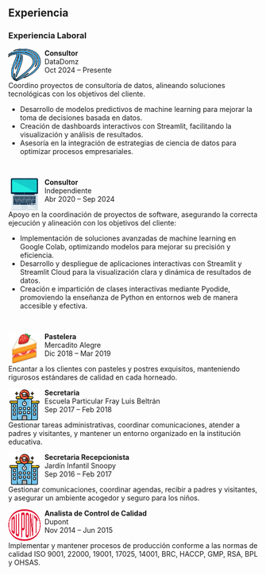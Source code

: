## Experiencia

### Experiencia Laboral

<p>
<img src="../../images/about_me/datadomz.png" alt="Imagen de asistente programadora"
style="float:left; width:65px; height:65px;">
<span style="vertical-align:bottom">
&nbsp <strong> Consultor</strong> <br>
&nbsp DataDomz <br>
&nbsp Oct 2024 – Presente
</span>
</p>

Coordino proyectos de consultoría de datos, alineando soluciones tecnológicas con los objetivos del cliente.


* Desarrollo de modelos predictivos de machine learning para mejorar la toma de decisiones basada en datos.
* Creación de dashboards interactivos con Streamlit, facilitando la visualización y análisis de resultados.
* Asesoría en la integración de estrategias de ciencia de datos para optimizar procesos empresariales.
<br>

<p>
<img src="../../images/about_me/laptop.png" alt="Imagen de asistente programadora"
style="float:left; width:65px; height:65px;">
<span style="vertical-align:bottom">
&nbsp <strong> Consultor</strong> <br>
&nbsp Independiente <br>
&nbsp Abr 2020 – Sep 2024
</span>
</p>

Apoyo en la coordinación de proyectos de software, asegurando la correcta ejecución y alineación con los objetivos del cliente:

* Implementación de soluciones avanzadas de machine learning en Google Colab, optimizando modelos para mejorar su precisión y eficiencia.
* Desarrollo y despliegue de aplicaciones interactivas con Streamlit y Streamlit Cloud para la visualización clara y dinámica de resultados de datos.
* Creación e impartición de clases interactivas mediante Pyodide, promoviendo la enseñanza de Python en entornos web de manera accesible y efectiva.
<br>

<p>
<img src="../../images/about_me/cake.png" alt="Imagen de pastelera"
style="float:left; width:65px; height:65px;">
<span style="vertical-align:bottom">
&nbsp <strong> Pastelera</strong> <br>
&nbsp Mercadito Alegre <br>
&nbsp Dic 2018 – Mar 2019
</span>
</p>

Encantar a los clientes con pasteles y postres exquisitos, manteniendo rigurosos estándares de calidad en cada horneado.
<br>

<p>
<img src="../../images/about_me/uni.png" alt="Imagen de secretaria"
style="float:left; width:65px; height:65px;">
<span style="vertical-align:bottom">
&nbsp <strong> Secretaria</strong> <br>
&nbsp Escuela Particular Fray Luis Beltrán <br>
&nbsp Sep 2017 – Feb 2018
</span>
</p>

Gestionar tareas administrativas, coordinar comunicaciones, atender a padres y visitantes, y mantener un entorno organizado en la institución educativa.
<br>

<p>
<img src="../../images/about_me/uni.png" alt="Imagen de secretaria recepcionista"
style="float:left; width:65px; height:65px;">
<span style="vertical-align:bottom">
&nbsp <strong> Secretaria Recepcionista</strong> <br>
&nbsp Jardín Infantil Snoopy <br>
&nbsp Sep 2016 – Feb 2017
</span>
</p>

Gestionar comunicaciones, coordinar agendas, recibir a padres y visitantes, y asegurar un ambiente acogedor y seguro para los niños.
<br>

<p>
<img src="../../images/about_me/dupont.png" alt="Imagen de analista de control de calidad"
style="float:left; width:65px; height:65px;">
<span style="vertical-align:bottom">
&nbsp <strong> Analista de Control de Calidad</strong> <br>
&nbsp Dupont <br>
&nbsp Nov 2014 – Jun 2015
</span>
</p>

Implementar y mantener procesos de producción conforme a las normas de calidad ISO 9001, 22000, 19001, 17025, 14001, BRC, HACCP, GMP, RSA, BPL y OHSAS.
<br>
